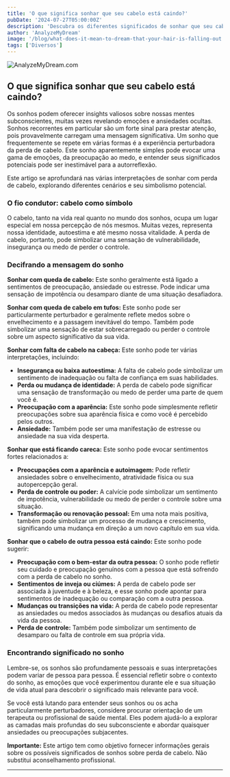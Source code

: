 ```yaml
---
title: 'O que significa sonhar que seu cabelo está caindo?'
pubDate: '2024-07-27T05:00:00Z'
description: 'Descubra os diferentes significados de sonhar que seu cabelo está caindo, desde a preocupação com a imagem pessoal até o medo de envelhecer.'
author: 'AnalyzeMyDream'
image: '/blog/what-does-it-mean-to-dream-that-your-hair-is-falling-out.jpeg'
tags: ['Diversos']
---
```


![AnalyzeMyDream.com](/blog/what-does-it-mean-to-dream-that-your-hair-is-falling-out.jpeg)

## O que significa sonhar que seu cabelo está caindo?

Os sonhos podem oferecer insights valiosos sobre nossas mentes subconscientes, muitas vezes revelando emoções e ansiedades ocultas. Sonhos recorrentes em particular são um forte sinal para prestar atenção, pois provavelmente carregam uma mensagem significativa. Um sonho que frequentemente se repete em várias formas é a experiência perturbadora da perda de cabelo. Este sonho aparentemente simples pode evocar uma gama de emoções, da preocupação ao medo, e entender seus significados potenciais pode ser inestimável para a autorreflexão.

Este artigo se aprofundará nas várias interpretações de sonhar com perda de cabelo, explorando diferentes cenários e seu simbolismo potencial.

### O fio condutor: cabelo como símbolo

O cabelo, tanto na vida real quanto no mundo dos sonhos, ocupa um lugar especial em nossa percepção de nós mesmos. Muitas vezes, representa nossa identidade, autoestima e até mesmo nossa vitalidade. A perda de cabelo, portanto, pode simbolizar uma sensação de vulnerabilidade, insegurança ou medo de perder o controle.

### Decifrando a mensagem do sonho

**Sonhar com queda de cabelo:** Este sonho geralmente está ligado a sentimentos de preocupação, ansiedade ou estresse. Pode indicar uma sensação de impotência ou desamparo diante de uma situação desafiadora.

**Sonhar com queda de cabelo em tufos:** Este sonho pode ser particularmente perturbador e geralmente reflete medos sobre o envelhecimento e a passagem inevitável do tempo. Também pode simbolizar uma sensação de estar sobrecarregado ou perder o controle sobre um aspecto significativo da sua vida.

**Sonhar com falta de cabelo na cabeça:** Este sonho pode ter várias interpretações, incluindo:

- **Insegurança ou baixa autoestima:** A falta de cabelo pode simbolizar um sentimento de inadequação ou falta de confiança em suas habilidades.
- **Perda ou mudança de identidade:** A perda de cabelo pode significar uma sensação de transformação ou medo de perder uma parte de quem você é.
- **Preocupação com a aparência:** Este sonho pode simplesmente refletir preocupações sobre sua aparência física e como você é percebido pelos outros.
- **Ansiedade:** Também pode ser uma manifestação de estresse ou ansiedade na sua vida desperta.

**Sonhar que está ficando careca:** Este sonho pode evocar sentimentos fortes relacionados a:

- **Preocupações com a aparência e autoimagem:** Pode refletir ansiedades sobre o envelhecimento, atratividade física ou sua autopercepção geral.
- **Perda de controle ou poder:** A calvície pode simbolizar um sentimento de impotência, vulnerabilidade ou medo de perder o controle sobre uma situação.
- **Transformação ou renovação pessoal:** Em uma nota mais positiva, também pode simbolizar um processo de mudança e crescimento, significando uma mudança em direção a um novo capítulo em sua vida.

**Sonhar que o cabelo de outra pessoa está caindo:** Este sonho pode sugerir:

- **Preocupação com o bem-estar da outra pessoa:** O sonho pode refletir seu cuidado e preocupação genuínos com a pessoa que está sofrendo com a perda de cabelo no sonho.
- **Sentimentos de inveja ou ciúmes:** A perda de cabelo pode ser associada à juventude e à beleza, e esse sonho pode apontar para sentimentos de inadequação ou comparação com a outra pessoa.
- **Mudanças ou transições na vida:** A perda de cabelo pode representar as ansiedades ou medos associados às mudanças ou desafios atuais da vida da pessoa.
- **Perda de controle:** Também pode simbolizar um sentimento de desamparo ou falta de controle em sua própria vida.

### Encontrando significado no sonho

Lembre-se, os sonhos são profundamente pessoais e suas interpretações podem variar de pessoa para pessoa. É essencial refletir sobre o contexto do sonho, as emoções que você experimentou durante ele e sua situação de vida atual para descobrir o significado mais relevante para você.

Se você está lutando para entender seus sonhos ou os acha particularmente perturbadores, considere procurar orientação de um terapeuta ou profissional de saúde mental. Eles podem ajudá-lo a explorar as camadas mais profundas do seu subconsciente e abordar quaisquer ansiedades ou preocupações subjacentes.

**Importante:** Este artigo tem como objetivo fornecer informações gerais sobre os possíveis significados de sonhos sobre perda de cabelo. Não substitui aconselhamento profissional. 

---